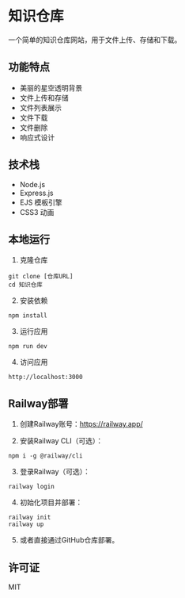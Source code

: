 # 知识仓库

一个简单的知识仓库网站，用于文件上传、存储和下载。

## 功能特点

- 美丽的星空透明背景
- 文件上传和存储
- 文件列表展示
- 文件下载
- 文件删除
- 响应式设计

## 技术栈

- Node.js
- Express.js
- EJS 模板引擎
- CSS3 动画

## 本地运行

1. 克隆仓库
```
git clone [仓库URL]
cd 知识仓库
```

2. 安装依赖
```
npm install
```

3. 运行应用
```
npm run dev
```

4. 访问应用
```
http://localhost:3000
```

## Railway部署

1. 创建Railway账号：https://railway.app/

2. 安装Railway CLI（可选）：
```
npm i -g @railway/cli
```

3. 登录Railway（可选）：
```
railway login
```

4. 初始化项目并部署：
```
railway init
railway up
```

5. 或者直接通过GitHub仓库部署。

## 许可证

MIT 